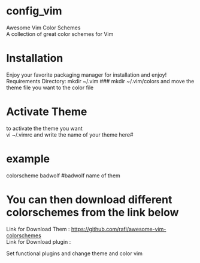 
# config_vim

Awesome Vim Color Schemes																																			
A collection of great color schemes for Vim

# Installation
Enjoy your favorite packaging manager for installation and enjoy!
Requirements Directory:
   mkdir  ~/.vim ###
   mkdir ~/.vim/colors
   and move the theme file you want to the color file

# Activate Theme
to activate the theme you want																															
vi ~/.vimrc and write the name of your theme here#
#   example
colorscheme badwolf    #badwolf name of them
# You can then download different colorschemes from the link below
Link for Download Them : https://github.com/rafi/awesome-vim-colorschemes																		
Link for Download plugin : 






Set functional plugins and change theme and color vim 
